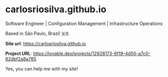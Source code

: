 # carlosriosilva.github.io


Software Engineer | Configuration Management | Infrastructure Operations

Based in São Paulo, Brazil 🇧🇷

**Site url**: https://carlosriosilva.github.io

**Project URL**: https://lovable.dev/projects/12928173-6f19-4d50-a7c0-82dbf2a8a765

Yes, you can help me with my site!



